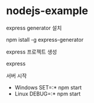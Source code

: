 # nodejs-example

express generator 설치

npm istall -g express-generator

express 프로젝트 생성

express <Project Name>

서버 시작
 - Windows
  SET=<Project Name>:* npm start
 - Linux
  DEBUG=<Project Name>:* npm start  
